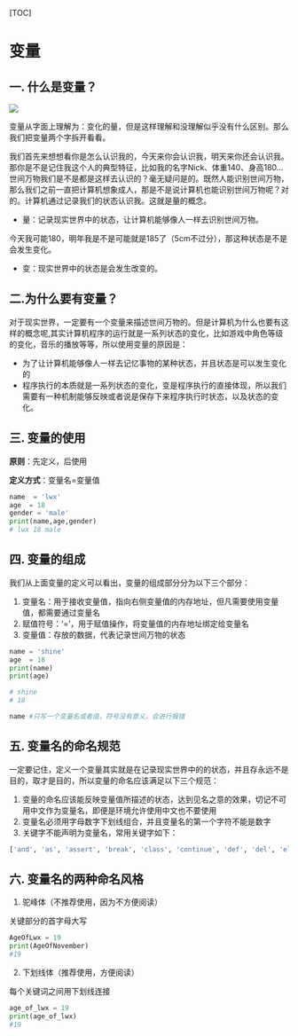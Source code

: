 [TOC]

# 变量

## 一. 什么是变量？

![](https://img2020.cnblogs.com/blog/1972482/202003/1972482-20200325215537975-1040236303.jpg)

变量从字面上理解为：变化的量，但是这样理解和没理解似乎没有什么区别。那么我们把变量两个字拆开看看。

我们首先来想想看你是怎么认识我的，今天来你会认识我，明天来你还会认识我。那你是不是记住我这个人的典型特征，比如我的名字Nick、体重140、身高180…世间万物我们是不是都是这样去认识的？毫无疑问是的。既然人能识别世间万物，那么我们之前一直把计算机想象成人，那是不是说计算机也能识别世间万物呢？对的。计算机通过记录我们的状态认识我。这就是量的概念。

- 量：记录现实世界中的状态，让计算机能够像人一样去识别世间万物。

今天我可能180，明年我是不是可能就是185了（5cm不过分），那这种状态是不是会发生变化。

- 变：现实世界中的状态是会发生改变的。



## 二.为什么要有变量？

对于现实世界，一定要有一个变量来描述世间万物的。但是计算机为什么也要有这样的概念呢,其实计算机程序的运行就是一系列状态的变化，比如游戏中角色等级的变化，音乐的播放等等，所以使用变量的原因是：

- 为了让计算机能够像人一样去记忆事物的某种状态，并且状态是可以发生变化的
- 程序执行的本质就是一系列状态的变化，变是程序执行的直接体现，所以我们需要有一种机制能够反映或者说是保存下来程序执行时状态，以及状态的变化。

## 三. 变量的使用

**原则**：先定义，后使用

**定义方式**：变量名=变量值

```python
name  = 'lwx'
age  = 18
gender = 'male'
print(name,age,gender)
# lwx 18 male
```



## 四. 变量的组成

我们从上面变量的定义可以看出，变量的组成部分分为以下三个部分：

1. 变量名：用于接收变量值，指向右侧变量值的内存地址，但凡需要使用变量值，都需要通过变量名
2. 赋值符号：‘=’，用于赋值操作，将变量值的内存地址绑定给变量名
3. 变量值：存放的数据，代表记录世间万物的状态

```python
name = 'shine'
age  = 18
print(name)
print(age)

# shine
# 18
```

```python
name #只写一个变量名或者值，符号没有意义，会进行报错
```



## 五. 变量名的命名规范

一定要记住，定义一个变量其实就是在记录现实世界中的的状态，并且存永远不是目的，取才是目的，所以变量的命名应该满足以下三个规范：

1. 变量的命名应该能反映变量值所描述的状态，达到见名之意的效果，切记不可用中文作为变量名，即便是环境允许使用中文也不要使用
2. 变量名必须用字母数字下划线组合，并且变量名的第一个字符不能是数字
3. 关键字不能声明为变量名，常用关键字如下：

```python
['and', 'as', 'assert', 'break', 'class', 'continue', 'def', 'del', 'elif', 'else', 'except', 'exec', 'finally', 'for', 'from', 'global', 'if', 'import', 'in', 'is', 'lambda', 'not', 'or', 'pass', 'print', 'raise', 'return', 'try', 'while', 'with', 'yield']
```



## 六. 变量名的两种命名风格

1. 驼峰体（不推荐使用，因为不方便阅读）

关键部分的首字母大写

```python
AgeOfLwx = 19
print(AgeOfNovember)
#19
```

2. 下划线体（推荐使用，方便阅读）

每个关键词之间用下划线连接

```python
age_of_lwx = 19
print(age_of_lwx)
#19
```

